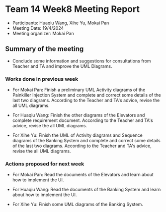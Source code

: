 # Team 14 Week8 Meeting Report

- Participants: Huaqiu Wang, Xihe Yu, Mokai Pan
- Meeting Date: 19/4/2024
- Meeting organizer: Mokai Pan

## Summary of the meeting

- Conclude some information and suggestions for consultations from Teacher and TA and improve the UML Diagrams.

### Works done in previous week

- For Mokai Pan: Finish a preliminary UML Activity diagrams of the Painkiller Injection System and complete and correct some details of the last two diagrams. According to the Teacher and TA's advice, revise the all UML diagrams.

- For Huaqiu Wang: Finish the other diagrams of the Elevators and complete requirement document. According to the Teacher and TA's advice, revise the all UML diagrams.

- For Xihe Yu: Finish the UML of Activity diagrams and Sequence diagrams of the Banking System and complete and correct some details of the last two diagrams. According to the Teacher and TA's advice, revise the all UML diagrams.

### Actions proposed for next week

- For Mokai Pan: Read the documents of the Elevators and learn about how to implement the UI.

- For Huaqiu Wang: Read the documents of the Banking System and learn about how to implement the UI.

- For Xihe Yu: Finish some UML diagrams of the Banking System.
